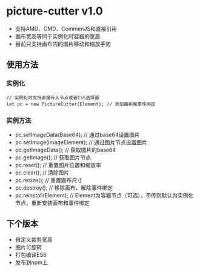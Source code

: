 # picture-cutter v1.0

- 支持AMD、CMD、CommenJS和直接引用
- 画布宽高等同于实例化时容器的宽高
- 目前只支持画布内的图片移动和缩放手势

## 使用方法

### 实例化

```
// 实例化时支持直接传入节点或者CSS选择器
let pc = new PictureCutter(Element); // 添加画布和事件绑定
```

### 实例方法

- pc.setImageData(Base64); // 通过base64设置图片
- pc.setImage(ImageElement); // 通过图片节点设置图片
- pc.getImageData(); // 获取图片的base64
- pc.getImage(); // 获取图片节点
- pc.reset(); // 重置图片位置和缩放率
- pc.clear(); // 清除图片
- pc.resize(); // 重置画布尺寸
- pc.destroy(); // 移除画布，解除事件绑定
- pc.reinstall(Element); // Element为容器节点（可选），不传则默认为实例化节点，重新安装画布和事件绑定

## 下个版本

- 自定义裁剪宽高
- 图片可旋转
- 打包编译ES6
- 发布到npm上